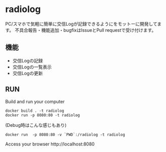 # radiolog
PC/スマホで気軽に簡単に交信Logが記録できるようにをモットーに開発してます。
不具合報告・機能追加・bugfixはIssueとPull requestで受け付けます。

## 機能
* 交信Logの記録
* 交信Logの一覧表示
* 交信Logの更新

## RUN
Build and run your computer
```
docker build . -t radiolog
docker run -p 8080:80 -t radiolog
```

(Debug時はこんな感じもあり)
```
docker run  -p 8080:80 -v `PWD`:/radiolog -t radiolog
```
Access your browser http://localhost:8080

